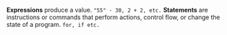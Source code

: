 **Expressions** produce a value. `"55" - 30, 2 + 2, etc.`
**Statements** are instructions or commands that perform actions, control flow, or change the state of a program. `for, if etc.`